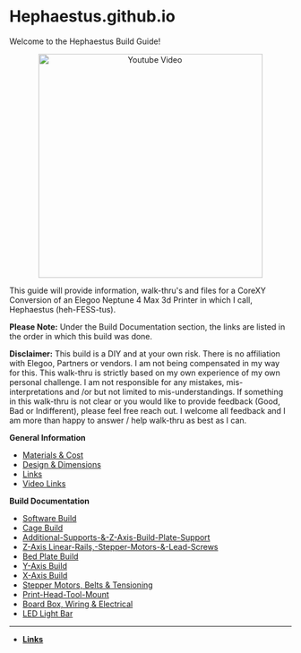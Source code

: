 # Hephaestus.github.io

Welcome to the Hephaestus Build Guide!

<p align="center">
<a href="https://youtube.com/shorts/SWLXf19VgqY?feature=share" target="_blank">
  <img src="https://github.com/user-attachments/assets/df575f6c-2903-4c75-b771-a0d905b7094a" alt="Youtube Video" height=400px/>
</a>
</p>

This guide will provide information, walk-thru's and files for a CoreXY Conversion of an Elegoo Neptune 4 Max 3d Printer in which I call, Hephaestus (heh-FESS-tus).

**Please Note:** Under the Build Documentation section, the links are listed in the order in which this build was done.

**Disclaimer:** This build is a DIY and at your own risk. There is no affiliation with Elegoo, Partners or vendors. I am not being compensated in my way for this. This walk-thru is strictly based on my own experience of my own personal challenge. I am not responsible for any mistakes, mis-interpretations and /or but not limited to mis-understandings. If something in this walk-thru is not clear or you would like to provide feedback (Good, Bad or Indifferent), please feel free reach out. I welcome all feedback and I am more than happy to answer / help walk-thru as best as I can.


**General Information**
* [Materials & Cost](https://github.com/AL-ExtremeError/Hephaestus.github.io/wiki/Hephaestus-Materials-&-Cost)
* [Design & Dimensions](https://github.com/AL-ExtremeError/Hephaestus.github.io/wiki/Hephaestus-Design-&-Dimensions)
* [Links](https://github.com/AL-ExtremeError/Hephaestus.github.io/wiki/Links)
* [Video Links](https://github.com/AL-ExtremeError/Hephaestus.github.io/wiki/Video-Links)


**Build Documentation**
* [Software Build](https://github.com/AL-ExtremeError/Hephaestus.github.io/wiki/Hephaestus-Build)
* [Cage Build](https://github.com/AL-ExtremeError/Hephaestus.github.io/wiki/Cage-Build)
* [Additional-Supports-&-Z-Axis-Build-Plate-Support](https://github.com/AL-ExtremeError/Hephaestus.github.io/wiki/Additional-Supports-&-Z-Axis-Build-Plate-Support)
* [Z-Axis Linear-Rails,-Stepper-Motors-&-Lead-Screws](https://github.com/AL-ExtremeError/Hephaestus.github.io/wiki/Z%E2%80%90Axis-%E2%80%90-Linear-Rails,-Stepper-Motors-&-Lead-Screws)
* [Bed Plate Build](https://github.com/AL-ExtremeError/Hephaestus.github.io/wiki/Bed-Plate-Build)
* [Y-Axis Build](https://github.com/AL-ExtremeError/Hephaestus.github.io/wiki/Y%E2%80%90Axis-Build)
* [X-Axis Build](https://github.com/AL-ExtremeError/Hephaestus.github.io/wiki/X%E2%80%90Axis-Build)
* [Stepper Motors, Belts & Tensioning](https://github.com/AL-ExtremeError/Hephaestus.github.io/wiki/Stepper-Motors,-Belts-&-Tensioning)
* [Print-Head-Tool-Mount](https://github.com/AL-ExtremeError/Hephaestus.github.io/wiki/Print-Head-%E2%80%90-Tool-Mount)
* [Board Box, Wiring & Electrical](https://github.com/AL-ExtremeError/Hephaestus.github.io/wiki/Board-Box,-Wiring-&-Electrical)
* [LED Light Bar](https://github.com/AL-ExtremeError/Hephaestus.github.io/wiki/LED-Light-Bar)

***

* **[Links](https://github.com/AL-ExtremeError/Hephaestus.github.io/wiki/Links)**
